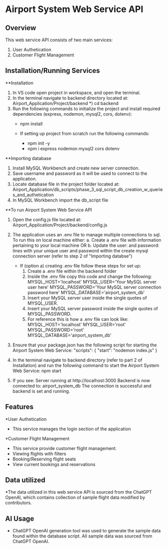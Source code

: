 # Airport System Web Service API

## Overview
This web service API consists of two main services:
1. User Authetication
2. Customer Flight Management

## Installation/Running Services
**Installation 
  1. In VS code open project in workspace, and open the terminal.
  2. In the terminal navigate to backend directory located at: Airport_Application/Project/backend
      *) cd backend
  4. Run the following commands to initialize the project and install required dependencies (express, nodemon, mysql2, cors, dotenv):
       * npm install

       * If setting up project from scratch run the following commands:
           * npm init -y
           * npm i express nodemon mysql2 cors dotenv

**Importing database
  1. Install MySQL Workbench and create new server connection.
  2. Save username and password as it will be used to connect to the application.
  3. Locate database file in the project folder located at: Airport_Application/db_scripts/phase_3_sql_script_db_creation_w_queries_and_authetication
  4. In MySQL Workbench import the db_script file
    
**To run Airport System Web Service API
  1. Open the config.js file located at: Airport_Application/Project/backend/config.js
  2. The application uses an .env file to manage multiple connections to sql. To run this on local machine either:
       a. Create a .env file with information pertaining to your local machine
       OR
       b. Update the user: and password: lines with your unique user and password within the create mysql connection server (refer to step 2 of "Importing databse")

       * If (option a) creating .env file follow these steps for set up:
         1. Create a .env file within the backend folder
         2. Inside the .env file copy this code and change the following:
            MYSQL_HOST='localhost'
            MYSQL_USER='Your MySQL server user here'
            MYSQL_PASSWORD='Your MySQL server connection password here'
            MYSQL_DATABASE='airport_system_db'
         3. Insert your MySQL server user inside the single quotes of MYSQL_USER.
         4. Insert your MySQL server password inside the single quotes of MYSQL_PASSWORD.
         5. For reference this is how a .env file can look like:
              MYSQL_HOST='localhost'
              MYSQL_USER='root'
              MYSQL_PASSWORD='root'
              MYSQL_DATABASE='airport_system_db'
            
  2. Ensure that your package.json has the following script for starting the Airport System Web Service:
    "scripts": {
    "start": "nodemon index.js"
  }

  3. In the terminal navigate to backend directory (refer to part 2 of Installation) and run the following command to start the Airport System Web Service:
       npm start

  4. If you see:
       Server running at http://localhost:3000
       Backend is now connected to: airport_system_db
     The connection is successful and backend is set and running.

## Features
*User Authetication
  - This service manages the login section of the application

*Customer Flight Management
  - This service provide customer flight management.
  - Viewing flights with filters
  - Booking/Reserving flight seats
  - View current bookings and reservations

## Data utilized 
*The data utilized in this web service API is sourced from the ChatGPT OpenAI, which contains collection of sample flight data modified by contributors.

## AI Usage
* ChatGPT OpenAI generation tool was used to generate the sample data found within the database script. All sample data was sourced from ChatGPT OpenAI.



